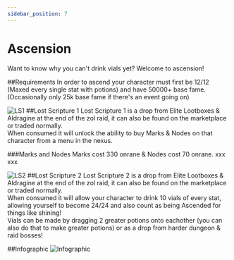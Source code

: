 ```yaml
---
sidebar_position: 7
---
```


# Ascension
Want to know why you can't drink vials yet? Welcome to ascension!

##Requirements
In order to ascend your character must first be 12/12 (Maxed every single stat with potions) and have 50000+ base fame. (Occasionally only 25k base fame if there's an event going on)


![LS1](https://vwiki.valorserver.com/api/item/picture/Lost%20Scripture)
##Lost Scripture 1
Lost Scripture 1 is a drop from Elite Lootboxes & Aldragine at the end of the zol raid, it can also be found on the marketplace or traded normally.  
When consumed it will unlock the ability to buy Marks & Nodes on that character from a menu in the nexus.

###Marks and Nodes
Marks cost 330 onrane & Nodes cost 70 onrane. xxx  
xxx


![LS2](https://i.imgur.com/53bWGQN.png)
##Lost Scripture 2
Lost Scripture 2 is a drop from Elite Lootboxes & Aldragine at the end of the zol raid, it can also be found on the marketplace or traded normally.  
When consumed it will allow your character to drink 10 vials of every stat, allowing yourself to become 24/24 and also count as being Ascended for things like shining!  
Vials can be made by dragging 2 greater potions onto eachother (you can also do that to make greater potions) or as a drop from harder dungeon & raid bosses!


##Infographic
![Infographic](https://media.discordapp.net/attachments/732139834876887100/754656562563252315/lspic.png?width=365&height=483)